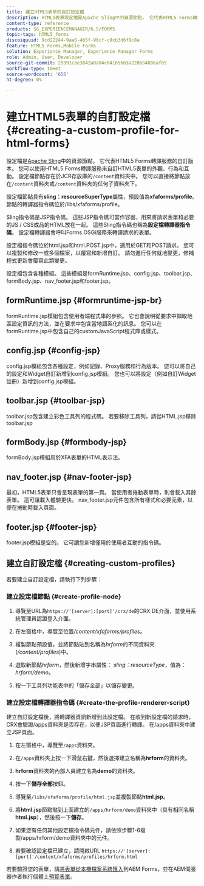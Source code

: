```yaml
---
title: 建立HTML5表單的自訂設定檔
description: HTML5表單設定檔是Apache Sling中的資源節點。 它代表HTML5 Forms轉譯服務的自訂版本。
content-type: reference
products: SG_EXPERIENCEMANAGER/6.5/FORMS
topic-tags: hTML5_forms
discoiquuid: 9cd22244-9aa6-4b5f-96cf-c9cb3d6f9c8a
feature: HTML5 Forms,Mobile Forms
solution: Experience Manager, Experience Manager Forms
role: Admin, User, Developer
source-git-commit: 29391c8e3042a8a04c64165663a228bb4886afb5
workflow-type: tm+mt
source-wordcount: '656'
ht-degree: 0%

---
```


# 建立HTML5表單的自訂設定檔 {#creating-a-custom-profile-for-html-forms}

設定檔是[Apache Sling](https://sling.apache.org/)中的資源節點。 它代表HTML5 Forms轉譯服務的自訂版本。 您可以使用HTML5 Forms轉譯服務來自訂HTML5表單的外觀、行為和互動。 設定檔節點存在於JCR存放庫的`/content`資料夾中。 您可以直接將節點放在`/content`資料夾或`/content`資料夾的任何子資料夾下。

設定檔節點具有&#x200B;**sling：resourceSuperType**&#x200B;屬性，預設值為&#x200B;**xfaforms/profile**。 節點的轉譯器指令碼位於/libs/xfaforms/profile。

Sling指令碼是JSP指令碼。 這些JSP指令碼可當作容器，用來將請求表單和必要的JS / CSS成品的HTML放在一起。 這些Sling指令碼也稱為&#x200B;**設定檔轉譯器指令碼**。 設定檔轉譯器會呼叫Forms OSGi服務來轉譯請求的表單。

設定檔指令碼位於html.jsp和html.POST.jsp中，適用於GET和POST請求。 您可以複製和修改一或多個檔案，以覆寫和新增自訂。 請勿進行任何就地變更，修補程式更新會覆寫此類變更。

設定檔包含各種模組。 這些模組是formRuntime.jsp、config.jsp、toolbar.jsp、formBody.jsp、nav_footer.jsp和footer.jsp。

## formRuntime.jsp {#formruntime-jsp-br}

formRuntime.jsp模組包含使用者端程式庫的參照。 它也會說明從要求中擷取地區設定資訊的方法，並在要求中包含當地語系化的訊息。 您可以在formRuntime.jsp中包含自己的customJavaScript程式庫或樣式。

## config.jsp {#config-jsp}

config.jsp模組包含各種設定，例如記錄、Proxy服務和行為版本。 您可以將自己的設定和Widget自訂新增到config.jsp模組。 您也可以將設定（例如自訂Widget註冊）新增到config.jsp模組。

## toolbar.jsp {#toolbar-jsp}

toolbar.jsp包含建立彩色工具列的程式碼。 若要移除工具列，請從HTML.jsp移除toolbar.jsp

## formBody.jsp {#formbody-jsp}

formBody.jsp模組用於XFA表單的HTML表示法。

## nav_footer.jsp {#nav-footer-jsp}

最初，HTML5表單只會呈現表單的第一頁。 當使用者捲動表單時，則會載入其餘表單。 這可讓載入體驗更快。 nav_footer.jsp元件包含所有樣式和必要元素，以便在捲動時載入頁面。

## footer.jsp {#footer-jsp}

footer.jsp模組是空的。 它可讓您新增僅用於使用者互動的指令碼。

## 建立自訂設定檔 {#creating-custom-profiles}

若要建立自訂設定檔，請執行下列步驟：

### 建立設定檔節點 {#create-profile-node}

1. 導覽至URL為`https://'[server]:[port]'/crx/de`的CRX DE介面，並使用系統管理員認證登入介面。

1. 在左窗格中，導覽至位置&#x200B;*/content/xfaforms/profiles*。

1. 複製節點預設值，並將節點貼到名稱為&#x200B;*hrform*&#x200B;的不同資料夾(*/content/profiles*)中。

1. 選取新節點&#x200B;*hrform*，然後新增字串屬性： *sling：resourceType*，值為： *hrform/demo*。

1. 按一下工具列功能表中的「儲存全部」以儲存變更。

### 建立設定檔轉譯器指令碼 {#create-the-profile-renderer-script}

建立自訂設定檔後，將轉譯器資訊新增到此設定檔。 在收到新設定檔的請求時，CRX會驗證/apps資料夾是否存在，以便JSP頁面進行轉譯。 在/apps資料夾中建立JSP頁面。

1. 在左窗格中，導覽至`/apps`資料夾。
1. 在`/apps`資料夾上按一下滑鼠右鍵，然後選擇建立名稱為&#x200B;**hrform**&#x200B;的資料夾。
1. **hrform**&#x200B;資料夾的內部人員建立名為&#x200B;**demo**&#x200B;的資料夾。
1. 按一下&#x200B;**儲存全部**&#x200B;按鈕。
1. 導覽至`/libs/xfaforms/profile/html.jsp`並複製節點&#x200B;**html.jsp**。
1. 將&#x200B;**html.jsp**&#x200B;節點貼到上面建立的`/apps/hrform/demo`資料夾中（具有相同名稱&#x200B;**html.jsp**），然後按一下&#x200B;**儲存**。
1. 如果您有任何其他設定檔指令碼元件，請依照步驟1-6複製/apps/hrform/demo資料夾中的元件。

1. 若要確認設定檔已建立，請開啟URL `https://'[server]:[port]'/content/xfaforms/profiles/hrform.html`

若要驗證您的表單，請[將表單從本機檔案系統匯入](/help/forms/using/get-xdp-pdf-documents-aem.md)到AEM Forms，並在AEM伺服器作者執行個體上[預覽表單](/help/forms/using/previewing-forms.md)。
